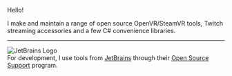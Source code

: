 Hello! 

I make and maintain a range of open source OpenVR/SteamVR tools, Twitch streaming accessories and a few C# convenience libraries.

---

![JetBrains Logo](https://resources.jetbrains.com/storage/products/company/brand/logos/jb_beam.svg)  
For development, I use tools from [JetBrains][jetbrains] through their [Open Source Support][oss] program.

[jetbrains]: https://jb.gg
[oss]: https://jb.gg/OpenSourceSupport
